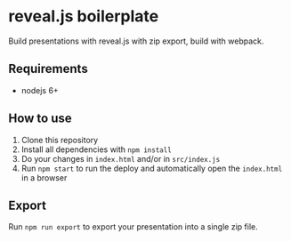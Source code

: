 # reveal.js boilerplate

Build presentations with reveal.js with zip export, build with webpack.

## Requirements

- nodejs 6+

## How to use

1. Clone this repository
2. Install all dependencies with `npm install`
3. Do your changes in `index.html` and/or in `src/index.js`
4. Run `npm start` to run the deploy and automatically open the `index.html` in a browser

## Export

Run `npm run export` to export your presentation into a single zip file.
